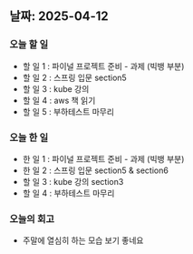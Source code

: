 ## 날짜: 2025-04-12

### 오늘 할 일
- 할 일 1 : 파이널 프로젝트 준비 - 과제 (빅뱅 부분)
- 할 일 2 : 스프링 입문 section5
- 할 일 3 : kube 강의
- 할 일 4 : aws 책 읽기
- 할 일 5 : 부하테스트 마무리
### 오늘 한 일
- 한 일 1 : 파이널 프로젝트 준비 - 과제 (빅뱅 부분)
- 한 일 2 : 스프링 입문 section5 & section6
- 할 일 3 : kube 강의 section3
- 할 일 4 : 부하테스트 마무리
### 오늘의 회고
- 주말에 열심히 하는 모습 보기 좋네요